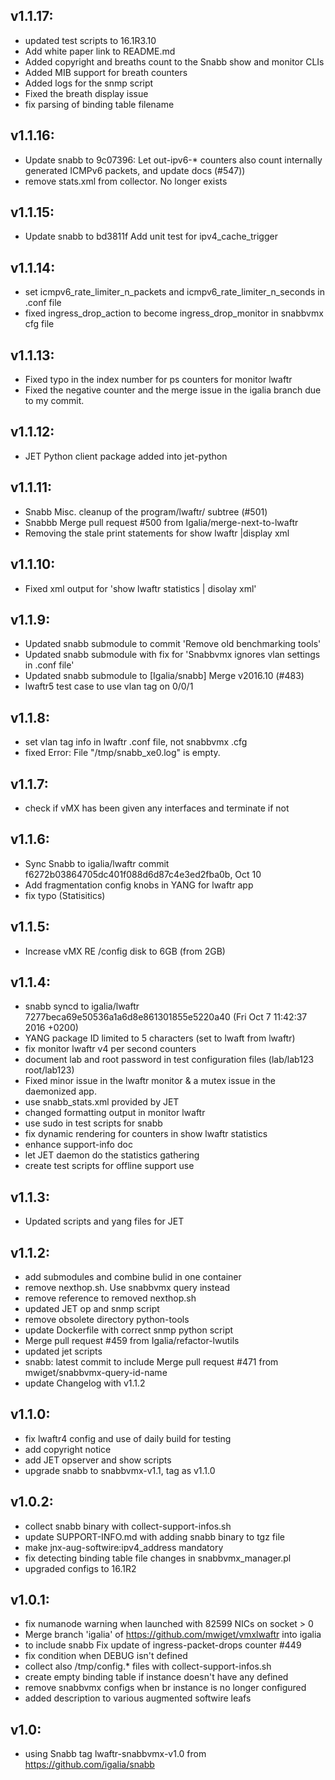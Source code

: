 ## v1.1.17:

- updated test scripts to 16.1R3.10
- Add white paper link to README.md
- Added copyright and breaths count to the Snabb show and monitor CLIs
- Added MIB support for breath counters
- Added logs for the snmp script
- Fixed the breath display issue
- fix parsing of binding table filename

## v1.1.16:

- Update snabb to 9c07396: Let out-ipv6-* counters also count internally generated ICMPv6 packets, and update docs (#547))
- remove stats.xml from collector. No longer exists

## v1.1.15:

- Update snabb to bd3811f Add unit test for ipv4_cache_trigger

## v1.1.14:

- set icmpv6_rate_limiter_n_packets and icmpv6_rate_limiter_n_seconds in .conf file
- fixed ingress_drop_action to become ingress_drop_monitor in snabbvmx cfg file

## v1.1.13:

- Fixed typo in the index number for ps counters for monitor lwaftr
- Fixed the negative counter and the merge issue in the igalia branch due to my commit.

## v1.1.12:

- JET Python client package added into jet-python

## v1.1.11:

- Snabb Misc. cleanup of the program/lwaftr/ subtree (#501)
- Snabbb Merge pull request #500 from Igalia/merge-next-to-lwaftr
- Removing the stale print statements for show lwaftr |display xml

## v1.1.10:

- Fixed xml output for 'show lwaftr statistics | disolay xml'

## v1.1.9:

- Updated snabb submodule to commit 'Remove old benchmarking tools'
- Updated snabb submodule with fix for 'Snabbvmx ignores vlan settings in .conf file'
- Updated snabb submodule to [Igalia/snabb] Merge v2016.10 (#483)
- lwaftr5 test case to use vlan tag on 0/0/1

## v1.1.8:

- set vlan tag info in lwaftr .conf file, not snabbvmx .cfg
- fixed Error: File "/tmp/snabb_xe0.log" is empty.

## v1.1.7:

- check if vMX has been given any interfaces and terminate if not

## v1.1.6:

- Sync Snabb to igalia/lwaftr commit f6272b03864705dc401f088d6d87c4e3ed2fba0b, Oct 10
- Add fragmentation config knobs in YANG for lwaftr app
- fix typo (Statisitics)

## v1.1.5:

- Increase vMX RE /config disk to 6GB (from 2GB)

## v1.1.4:

- snabb syncd to igalia/lwaftr 7277beca69e50536a1a6d8e861301855e5220a40 (Fri Oct 7 11:42:37 2016 +0200)
- YANG package ID limited to 5 characters (set to lwaft from lwaftr)
- fix monitor lwaftr v4 per second counters
- document lab and root password in test configuration files (lab/lab123 root/lab123)
- Fixed minor issue in the lwaftr monitor & a mutex issue in the daemonized app.
- use snabb_stats.xml provided by JET
- changed formatting output in monitor lwaftr
- use sudo in test scripts for snabb
- fix dynamic rendering for counters in show lwaftr statistics
- enhance support-info doc
- let JET daemon do the statistics gathering
- create test scripts for offline support use

## v1.1.3:

- Updated scripts and yang files for JET

## v1.1.2:

- add submodules and combine bulid in one container 
- remove nexthop.sh. Use snabbvmx query instead
- remove reference to removed nexthop.sh
- updated JET op and snmp script
- remove obsolete directory python-tools
- update Dockerfile with correct snmp python script
- Merge pull request #459 from Igalia/refactor-lwutils
- updated jet scripts
- snabb: latest commit to include Merge pull request #471 from mwiget/snabbvmx-query-id-name
- update Changelog with v1.1.2

## v1.1.0:

- fix lwaftr4 config and use of daily build for testing
- add copyright notice
- add JET opserver and show scripts
- upgrade snabb to snabbvmx-v1.1, tag as v1.1.0

## v1.0.2:

- collect snabb binary with collect-support-infos.sh
- update SUPPORT-INFO.md with adding snabb binary to tgz file
- make jnx-aug-softwire:ipv4_address mandatory
- fix detecting binding table file changes in snabbvmx_manager.pl
- upgraded configs to 16.1R2

## v1.0.1:

- fix numanode warning when launched with 82599 NICs on socket > 0
- Merge branch 'igalia' of https://github.com/mwiget/vmxlwaftr into igalia
- to include snabb Fix update of ingress-packet-drops counter #449
- fix condition when DEBUG isn't defined
- collect also /tmp/config.* files with collect-support-infos.sh
- create empty binding table if instance doesn't have any defined
- remove snabbvmx configs when br instance is no longer configured
- added description to various augmented softwire leafs

## v1.0:
- using Snabb tag lwaftr-snabbvmx-v1.0 from https://github.com/igalia/snabb
